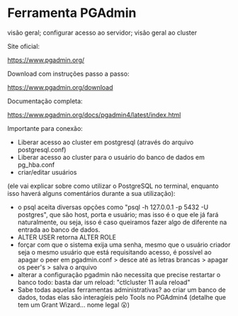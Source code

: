 # Ferramenta PGAdmin

visão geral; configurar acesso ao servidor; visão geral ao cluster 

Site oficial:

https://www.pgadmin.org/

Download com instruções passo a passo:

https://www.pgadmin.org/download

Documentação completa:

https://www.pgadmin.org/docs/pgadmin4/latest/index.html

Importante para conexão:

- Liberar acesso ao cluster em postgresql (através do arquivo postgresql.conf)
- Liberar acesso ao cluster para o usuário do banco de dados em pg_hba.conf
- criar/editar usuários



(ele vai explicar sobre como utilizar o PostgreSQL no terminal, enquanto isso haverá alguns comentários durante a sua utilização): 

- o psql aceita diversas opções como "psql -h 127.0.0.1 -p 5432 -U postgres", que são host, porta e usuário; mas isso é o que ele já fará naturalmente, ou seja, isso é caso queiramos fazer algo de diferente na entrada ao banco de dados.
- ALTER USER retorna ALTER ROLE 
- forçar com que o sistema exija uma senha, mesmo que o usuário criador seja o mesmo usuário que está requisitando acesso, é possível ao apagar o peer em pgadmin.conf  > desce até as letras brancas > apagar os peer's > salva o arquivo 
- alterar a configuração pgadmin não necessita que precise restartar o banco todo: basta dar um reload: "ctlcluster 11 aula reload"
- Sabe todas aquelas ferramentas administrativas? ao criar um banco de dados, todas elas são interagíeis pelo Tools no PGAdmin4 (detalhe que tem um Grant Wizard... nome legal :open_mouth:)













